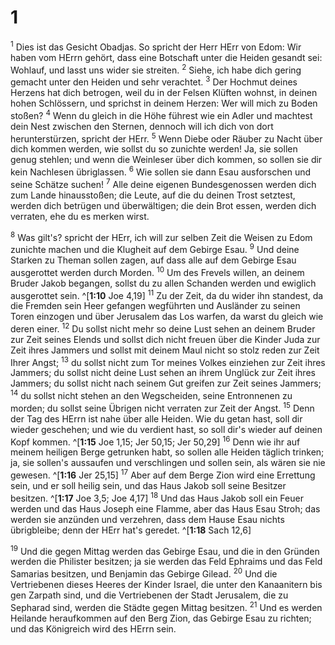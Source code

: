 # 1
<sup>1</sup> Dies ist das Gesicht Obadjas. So spricht der Herr HErr von Edom: Wir haben vom HErrn gehört, dass eine Botschaft unter die Heiden gesandt sei: Wohlauf, und lasst uns wider sie streiten. <sup>2</sup> Siehe, ich habe dich gering gemacht unter den Heiden und sehr verachtet. <sup>3</sup> Der Hochmut deines Herzens hat dich betrogen, weil du in der Felsen Klüften wohnst, in deinen hohen Schlössern, und sprichst in deinem Herzen: Wer will mich zu Boden stoßen? <sup>4</sup> Wenn du gleich in die Höhe führest wie ein Adler und machtest dein Nest zwischen den Sternen, dennoch will ich dich von dort herunterstürzen, spricht der HErr. <sup>5</sup> Wenn Diebe oder Räuber zu Nacht über dich kommen werden, wie sollst du so zunichte werden! Ja, sie sollen genug stehlen; und wenn die Weinleser über dich kommen, so sollen sie dir kein Nachlesen übriglassen. <sup>6</sup> Wie sollen sie dann Esau ausforschen und seine Schätze suchen! <sup>7</sup> Alle deine eigenen Bundesgenossen werden dich zum Lande hinausstoßen; die Leute, auf die du deinen Trost setztest, werden dich betrügen und überwältigen; die dein Brot essen, werden dich verraten, ehe du es merken wirst. 

<sup>8</sup> Was gilt's? spricht der HErr, ich will zur selben Zeit die Weisen zu Edom zunichte machen und die Klugheit auf dem Gebirge Esau. <sup>9</sup> Und deine Starken zu Theman sollen zagen, auf dass alle auf dem Gebirge Esau ausgerottet werden durch Morden. <sup>10</sup> Um des Frevels willen, an deinem Bruder Jakob begangen, sollst du zu allen Schanden werden und ewiglich ausgerottet sein. ^[**1:10** Joe 4,19] <sup>11</sup> Zu der Zeit, da du wider ihn standest, da die Fremden sein Heer gefangen wegführten und Ausländer zu seinen Toren einzogen und über Jerusalem das Los warfen, da warst du gleich wie deren einer. <sup>12</sup> Du sollst nicht mehr so deine Lust sehen an deinem Bruder zur Zeit seines Elends und sollst dich nicht freuen über die Kinder Juda zur Zeit ihres Jammers und sollst mit deinem Maul nicht so stolz reden zur Zeit Ihrer Angst; <sup>13</sup> du sollst nicht zum Tor meines Volkes einziehen zur Zeit ihres Jammers; du sollst nicht deine Lust sehen an ihrem Unglück zur Zeit ihres Jammers; du sollst nicht nach seinem Gut greifen zur Zeit seines Jammers; <sup>14</sup> du sollst nicht stehen an den Wegscheiden, seine Entronnenen zu morden; du sollst seine Übrigen nicht verraten zur Zeit der Angst. <sup>15</sup> Denn der Tag des HErrn ist nahe über alle Heiden. Wie du getan hast, soll dir wieder geschehen; und wie du verdient hast, so soll dir's wieder auf deinen Kopf kommen. ^[**1:15** Joe 1,15; Jer 50,15; Jer 50,29] <sup>16</sup> Denn wie ihr auf meinem heiligen Berge getrunken habt, so sollen alle Heiden täglich trinken; ja, sie sollen's aussaufen und verschlingen und sollen sein, als wären sie nie gewesen. ^[**1:16** Jer 25,15] <sup>17</sup> Aber auf dem Berge Zion wird eine Errettung sein, und er soll heilig sein, und das Haus Jakob soll seine Besitzer besitzen. ^[**1:17** Joe 3,5; Joe 4,17] <sup>18</sup> Und das Haus Jakob soll ein Feuer werden und das Haus Joseph eine Flamme, aber das Haus Esau Stroh; das werden sie anzünden und verzehren, dass dem Hause Esau nichts übrigbleibe; denn der HErr hat's geredet. ^[**1:18** Sach 12,6] 
    

<sup>19</sup> Und die gegen Mittag werden das Gebirge Esau, und die in den Gründen werden die Philister besitzen; ja sie werden das Feld Ephraims und das Feld Samarias besitzen, und Benjamin das Gebirge Gilead. <sup>20</sup> Und die Vertriebenen dieses Heeres der Kinder Israel, die unter den Kanaanitern bis gen Zarpath sind, und die Vertriebenen der Stadt Jerusalem, die zu Sepharad sind, werden die Städte gegen Mittag besitzen. <sup>21</sup> Und es werden Heilande heraufkommen auf den Berg Zion, das Gebirge Esau zu richten; und das Königreich wird des HErrn sein.